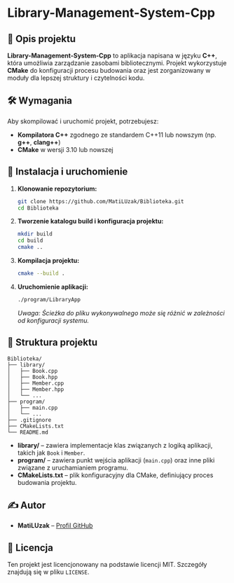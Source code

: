 # Library-Management-System-Cpp

## 📌 Opis projektu

**Library-Management-System-Cpp** to aplikacja napisana w języku **C++**, która umożliwia zarządzanie zasobami bibliotecznymi. Projekt wykorzystuje **CMake** do konfiguracji procesu budowania oraz jest zorganizowany w moduły dla lepszej struktury i czytelności kodu.

## 🛠 Wymagania

Aby skompilować i uruchomić projekt, potrzebujesz:

- **Kompilatora C++** zgodnego ze standardem C++11 lub nowszym (np. **g++**, **clang++**)
- **CMake** w wersji 3.10 lub nowszej

## 🚀 Instalacja i uruchomienie

1. **Klonowanie repozytorium:**

   ```bash
   git clone https://github.com/MatiLUzak/Biblioteka.git
   cd Biblioteka
   ```

2. **Tworzenie katalogu build i konfiguracja projektu:**

   ```bash
   mkdir build
   cd build
   cmake ..
   ```

3. **Kompilacja projektu:**

   ```bash
   cmake --build .
   ```

4. **Uruchomienie aplikacji:**

   ```bash
   ./program/LibraryApp
   ```

   *Uwaga: Ścieżka do pliku wykonywalnego może się różnić w zależności od konfiguracji systemu.*

## 📂 Struktura projektu

```
Biblioteka/
├── library/
│   ├── Book.cpp
│   ├── Book.hpp
│   ├── Member.cpp
│   ├── Member.hpp
│   └── ...
├── program/
│   ├── main.cpp
│   └── ...
├── .gitignore
├── CMakeLists.txt
└── README.md
```

- **library/** – zawiera implementacje klas związanych z logiką aplikacji, takich jak `Book` i `Member`.
- **program/** – zawiera punkt wejścia aplikacji (`main.cpp`) oraz inne pliki związane z uruchamianiem programu.
- **CMakeLists.txt** – plik konfiguracyjny dla CMake, definiujący proces budowania projektu.

## ✍️ Autor

- **MatiLUzak** – [Profil GitHub](https://github.com/MatiLUzak)

## 📜 Licencja

Ten projekt jest licencjonowany na podstawie licencji MIT. Szczegóły znajdują się w pliku `LICENSE`.
